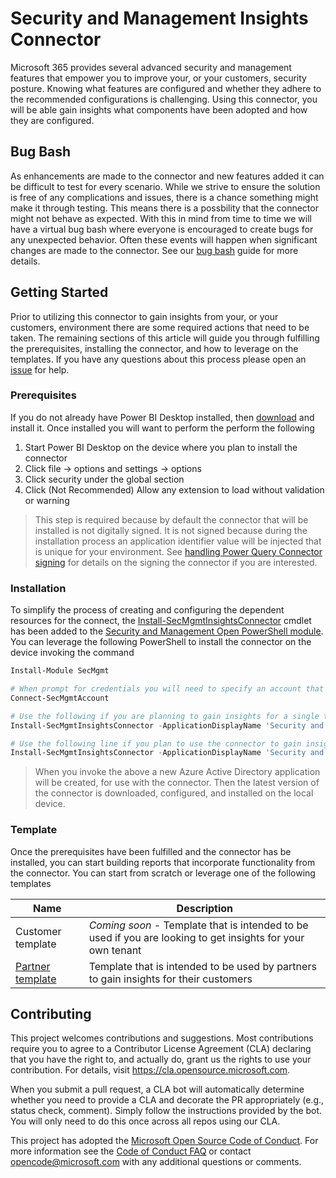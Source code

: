 # Security and Management Insights Connector

Microsoft 365 provides several advanced security and management features that empower you to improve your, or your customers, security posture. Knowing what features are configured and whether they adhere to the recommended configurations is challenging. Using this connector, you will be able gain insights what components have been adopted and how they are configured.  

## Bug Bash

As enhancements are made to the connector and new features added it can be difficult to test for every scenario. While we strive to ensure the solution is free of any complications and issues, there is a chance something might make it through testing. This means there is a possbility that the connector might not behave as expected. With this in mind from time to time we will have a virtual bug bash where everyone is encouraged to create bugs for any unexpected behavior. Often these events will happen when significant changes are made to the connector. See our [bug bash](BUG_BASH.md) guide for more details.  

## Getting Started

Prior to utilizing this connector to gain insights from your, or your customers, environment there are some required actions that need to be taken. The remaining sections of this article will guide you through fulfilling the prerequisites, installing the connector, and how to leverage on the templates. If you have any questions about this process please open an [issue](https://github.com/microsoft/secmgmt-insights-connector/issues/new/choose) for help.

### Prerequisites

If you do not already have Power BI Desktop installed, then [download](https://powerbi.microsoft.com/downloads/) and install it. Once installed you will want to perform the perform the following

1. Start Power BI Desktop on the device where you plan to install the connector
2. Click file -> options and settings -> options
3. Click security under the global section
4. Click (Not Recommended) Allow any extension to load without validation or warning

> This step is required because by default the connector that will be installed is not digitally signed. It is not signed because during the installation process an application identifier value will be injected that is unique for your environment. See [handling Power Query Connector signing](https://docs.microsoft.com/power-query/HandlingConnectorSigning) for details on the signing the connector if you are interested.

### Installation

To simplify the process of creating and configuring the dependent resources for the connect, the [Install-SecMgmtInsightsConnector](https://github.com/microsoft/secmgmt-open-powershell/blob/master/docs/help/Install-SecMgmtInsightsConnector.md) cmdlet has been added to the [Security and Management Open PowerShell module](https://www.powershellgallery.com/packages/SecMgmt). You can leverage the following PowerShell to install the connector on the device invoking the command

```powershell
Install-Module SecMgmt

# When prompt for credentials you will need to specify an account that has the ability to create an Azure Active Directory application.
Connect-SecMgmtAccount

# Use the following if you are planning to gain insights for a single tenant.
Install-SecMgmtInsightsConnector -ApplicationDisplayName 'Security and Management Insights'

# Use the following line if you plan to use the connector to gain insights for customers you have through the Cloud Solution Provider program.
Install-SecMgmtInsightsConnector -ApplicationDisplayName 'Security and Management Insights' -ConfigurePreconsent:$true
```

> When you invoke the above a new Azure Active Directory application will be created, for use with the connector. Then the latest version of the connector is downloaded, configured, and installed on the local device.

### Template

Once the prerequisites have been fulfilled and the connector has be installed, you can start building reports that incorporate functionality from the connector. You can start from scratch or leverage one of the following templates

| Name | Description |
|------|-------------|
| Customer template | *Coming soon* - Template that is intended to be used if you are looking to get insights for your own tenant  |
| [Partner template](https://github.com/microsoft/secmgmt-insights-connector/raw/master/templates/secmgmt-insights-partner.pbit) | Template that is intended to be used by partners to gain insights for their customers |

## Contributing

This project welcomes contributions and suggestions.  Most contributions require you to agree to a Contributor License Agreement (CLA) declaring that you have the right to, and actually do, grant us the rights to use your contribution. For details, visit <https://cla.opensource.microsoft.com>.

When you submit a pull request, a CLA bot will automatically determine whether you need to provide a CLA and decorate the PR appropriately (e.g., status check, comment). Simply follow the instructions provided by the bot. You will only need to do this once across all repos using our CLA.

This project has adopted the [Microsoft Open Source Code of Conduct](https://opensource.microsoft.com/codeofconduct/). For more information see the [Code of Conduct FAQ](https://opensource.microsoft.com/codeofconduct/faq/) or contact [opencode@microsoft.com](mailto:opencode@microsoft.com) with any additional questions or comments.
